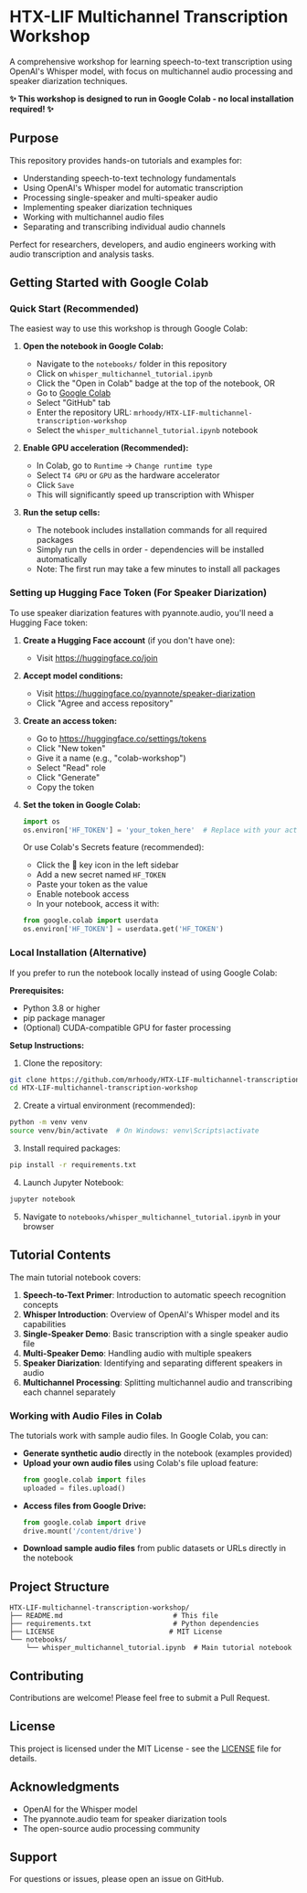 # HTX-LIF Multichannel Transcription Workshop

A comprehensive workshop for learning speech-to-text transcription using OpenAI's Whisper model, with focus on multichannel audio processing and speaker diarization techniques.

**✨ This workshop is designed to run in Google Colab - no local installation required! ✨**

## Purpose

This repository provides hands-on tutorials and examples for:
- Understanding speech-to-text technology fundamentals
- Using OpenAI's Whisper model for automatic transcription
- Processing single-speaker and multi-speaker audio
- Implementing speaker diarization techniques
- Working with multichannel audio files
- Separating and transcribing individual audio channels

Perfect for researchers, developers, and audio engineers working with audio transcription and analysis tasks.

## Getting Started with Google Colab

### Quick Start (Recommended)

The easiest way to use this workshop is through Google Colab:

1. **Open the notebook in Google Colab:**
   - Navigate to the `notebooks/` folder in this repository
   - Click on `whisper_multichannel_tutorial.ipynb`
   - Click the "Open in Colab" badge at the top of the notebook, OR
   - Go to [Google Colab](https://colab.research.google.com/)
   - Select "GitHub" tab
   - Enter the repository URL: `mrhoody/HTX-LIF-multichannel-transcription-workshop`
   - Select the `whisper_multichannel_tutorial.ipynb` notebook

2. **Enable GPU acceleration (Recommended):**
   - In Colab, go to `Runtime` → `Change runtime type`
   - Select `T4 GPU` or `GPU` as the hardware accelerator
   - Click `Save`
   - This will significantly speed up transcription with Whisper

3. **Run the setup cells:**
   - The notebook includes installation commands for all required packages
   - Simply run the cells in order - dependencies will be installed automatically
   - Note: The first run may take a few minutes to install all packages

### Setting up Hugging Face Token (For Speaker Diarization)

To use speaker diarization features with pyannote.audio, you'll need a Hugging Face token:

1. **Create a Hugging Face account** (if you don't have one):
   - Visit https://huggingface.co/join

2. **Accept model conditions:**
   - Visit https://huggingface.co/pyannote/speaker-diarization
   - Click "Agree and access repository"

3. **Create an access token:**
   - Go to https://huggingface.co/settings/tokens
   - Click "New token"
   - Give it a name (e.g., "colab-workshop")
   - Select "Read" role
   - Click "Generate"
   - Copy the token

4. **Set the token in Google Colab:**
   ```python
   import os
   os.environ['HF_TOKEN'] = 'your_token_here'  # Replace with your actual token
   ```
   
   Or use Colab's Secrets feature (recommended):
   - Click the 🔑 key icon in the left sidebar
   - Add a new secret named `HF_TOKEN`
   - Paste your token as the value
   - Enable notebook access
   - In your notebook, access it with:
   ```python
   from google.colab import userdata
   os.environ['HF_TOKEN'] = userdata.get('HF_TOKEN')
   ```

### Local Installation (Alternative)

If you prefer to run the notebook locally instead of using Google Colab:

**Prerequisites:**
- Python 3.8 or higher
- pip package manager
- (Optional) CUDA-compatible GPU for faster processing

**Setup Instructions:**

1. Clone the repository:
```bash
git clone https://github.com/mrhoody/HTX-LIF-multichannel-transcription-workshop.git
cd HTX-LIF-multichannel-transcription-workshop
```

2. Create a virtual environment (recommended):
```bash
python -m venv venv
source venv/bin/activate  # On Windows: venv\Scripts\activate
```

3. Install required packages:
```bash
pip install -r requirements.txt
```

4. Launch Jupyter Notebook:
```bash
jupyter notebook
```

5. Navigate to `notebooks/whisper_multichannel_tutorial.ipynb` in your browser

## Tutorial Contents

The main tutorial notebook covers:

1. **Speech-to-Text Primer**: Introduction to automatic speech recognition concepts
2. **Whisper Introduction**: Overview of OpenAI's Whisper model and its capabilities
3. **Single-Speaker Demo**: Basic transcription with a single speaker audio file
4. **Multi-Speaker Demo**: Handling audio with multiple speakers
5. **Speaker Diarization**: Identifying and separating different speakers in audio
6. **Multichannel Processing**: Splitting multichannel audio and transcribing each channel separately

### Working with Audio Files in Colab

The tutorials work with sample audio files. In Google Colab, you can:
- **Generate synthetic audio** directly in the notebook (examples provided)
- **Upload your own audio files** using Colab's file upload feature:
  ```python
  from google.colab import files
  uploaded = files.upload()
  ```
- **Access files from Google Drive:**
  ```python
  from google.colab import drive
  drive.mount('/content/drive')
  ```
- **Download sample audio files** from public datasets or URLs directly in the notebook

## Project Structure

```
HTX-LIF-multichannel-transcription-workshop/
├── README.md                           # This file
├── requirements.txt                    # Python dependencies
├── LICENSE                            # MIT License
└── notebooks/
    └── whisper_multichannel_tutorial.ipynb  # Main tutorial notebook
```

## Contributing

Contributions are welcome! Please feel free to submit a Pull Request.

## License

This project is licensed under the MIT License - see the [LICENSE](LICENSE) file for details.

## Acknowledgments

- OpenAI for the Whisper model
- The pyannote.audio team for speaker diarization tools
- The open-source audio processing community

## Support

For questions or issues, please open an issue on GitHub.
